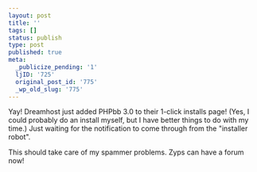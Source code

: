 ```yaml
---
layout: post
title: ''
tags: []
status: publish
type: post
published: true
meta:
  _publicize_pending: '1'
  ljID: '725'
  original_post_id: '775'
  _wp_old_slug: '775'
---
```

Yay!  Dreamhost just added PHPbb 3.0 to their 1-click installs page!  (Yes, I could probably do an install myself, but I have better things to do with my time.)  Just waiting for the notification to come through from the "installer robot".

This should take care of my spammer problems.  Zyps can have a forum now!
